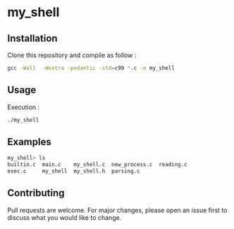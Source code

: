 # my_shell

## Installation

Clone this repository and compile as follow : 
```bash
gcc -Wall  -Wextra -pedantic -std=c99 *.c -o my_shell
```

## Usage

Execution : 
```bash
./my_shell
```

## Examples

```bash
my_shell> ls
builtin.c  main.c    my_shell.c  new_process.c	reading.c
exec.c	   my_shell  my_shell.h  parsing.c
```

## Contributing

Pull requests are welcome. For major changes, please open an issue first
to discuss what you would like to change.
